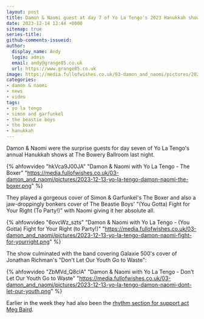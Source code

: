 ```yaml
---
layout: post
title: Damon & Naomi guest at day 7 of Yo La Tengo's 2023 Hanukkah shows
date: 2023-12-14 12:44 +0000
sitemap: true
series-title:
github-comments-issueid:
author:
  display_name: Andy
  login: admin
  email: andy@grange85.co.uk
  url: https://www.grange85.co.uk
image: https://media.fullofwishes.co.uk/03-damon_and_naomi/pictures/2023-12-13-yo-la-tengo-damon-naomi-fight-for-yourright.png
categories:
- damon & naomi
- news
- video
tags:
- yo la tengo
- simon and garfunkel
- the beastie boys
- the boxer
- hanukkah
---
```

Damon & Naomi were the surprise guests for day seven of Yo La Tengo's annual Hanukkah shows at The Bowery Ballroom last night. 

{% ahfowvideo "hkVca9J00JA" "Damon & Naomi with Yo La Tengo - The Boxer" "https://media.fullofwishes.co.uk/03-damon_and_naomi/pictures/2023-12-13-yo-la-tengo-damon-naomi-the-boxer.png" %}

They played a gorgeous cover of Simon & Garfunkel's The Boxer and also a jaw-droppingly bonkers cover of The Beastie Boys' "(You Gotta) Fight for Your Right (To Party!)" with Naomi giving it her absolute all.

<!--more-->

{% ahfowvideo "6ovcWz_szts" "Damon & Naomi with Yo La Tengo - (You Gotta) Fight for Your Right (to Party!)" "https://media.fullofwishes.co.uk/03-damon_and_naomi/pictures/2023-12-13-yo-la-tengo-damon-naomi-fight-for-yourright.png" %}

The show culminated with the band covering Galaxie 500's cover of Jonathan Richman's "Don't Let Our Youth Go to Waste":

{% ahfowvideo "ZbMVd_Q8clA" "Damon & Naomi with Yo La Tengo - Don't Let Our Youth Go to Waste" "https://media.fullofwishes.co.uk/03-damon_and_naomi/pictures/2023-12-13-yo-la-tengo-damon-naomi-dont-let-our-youth.png" %}

Earlier in the week they had also been the [rhythm section for support act Meg Baird](https://www.instagram.com/p/C0wuW2KrgJT/).

